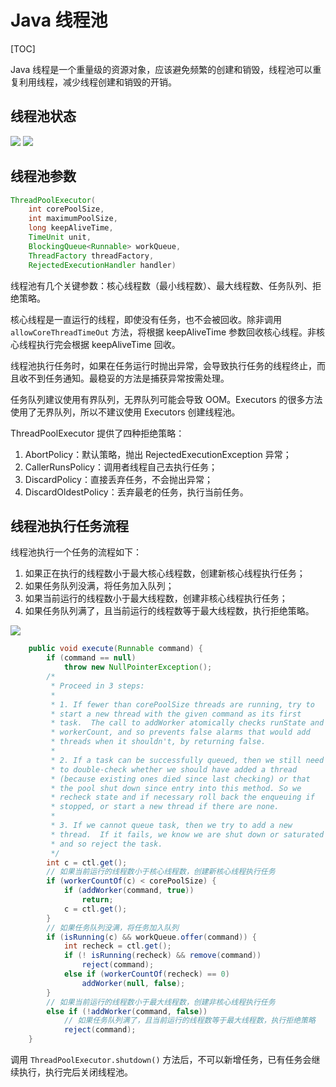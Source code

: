 # Java 线程池

[TOC]

Java 线程是一个重量级的资源对象，应该避免频繁的创建和销毁，线程池可以重复利用线程，减少线程创建和销毁的开销。

## 线程池状态

![](https://p0.meituan.net/travelcube/62853fa44bfa47d63143babe3b5a4c6e82532.png)
![](https://p0.meituan.net/travelcube/582d1606d57ff99aa0e5f8fc59c7819329028.png)

## 线程池参数

```java
ThreadPoolExecutor(
    int corePoolSize,
    int maximumPoolSize,
    long keepAliveTime,
    TimeUnit unit,
    BlockingQueue<Runnable> workQueue,
    ThreadFactory threadFactory,
    RejectedExecutionHandler handler)
```

线程池有几个关键参数：核心线程数（最小线程数）、最大线程数、任务队列、拒绝策略。

核心线程是一直运行的线程，即使没有任务，也不会被回收。除非调用 `allowCoreThreadTimeOut` 方法，将根据 keepAliveTime 参数回收核心线程。非核心线程执行完会根据 keepAliveTime 回收。

线程池执行任务时，如果在任务运行时抛出异常，会导致执行任务的线程终止，而且收不到任务通知。最稳妥的方法是捕获异常按需处理。

任务队列建议使用有界队列，无界队列可能会导致 OOM。Executors 的很多方法使用了无界队列，所以不建议使用 Executors 创建线程池。

ThreadPoolExecutor 提供了四种拒绝策略：
1. AbortPolicy：默认策略，抛出 RejectedExecutionException 异常；
2. CallerRunsPolicy：调用者线程自己去执行任务；
3. DiscardPolicy：直接丢弃任务，不会抛出异常；
4. DiscardOldestPolicy：丢弃最老的任务，执行当前任务。

## 线程池执行任务流程

线程池执行一个任务的流程如下：

1. 如果正在执行的线程数小于最大核心线程数，创建新核心线程执行任务；
2. 如果任务队列没满，将任务加入队列；
3. 如果当前运行的线程数小于最大线程数，创建非核心线程执行任务；
4. 如果任务队列满了，且当前运行的线程数等于最大线程数，执行拒绝策略。

![](https://p0.meituan.net/travelcube/31bad766983e212431077ca8da92762050214.png)

```java
    public void execute(Runnable command) {
        if (command == null)
            throw new NullPointerException();
        /*
         * Proceed in 3 steps:
         *
         * 1. If fewer than corePoolSize threads are running, try to
         * start a new thread with the given command as its first
         * task.  The call to addWorker atomically checks runState and
         * workerCount, and so prevents false alarms that would add
         * threads when it shouldn't, by returning false.
         *
         * 2. If a task can be successfully queued, then we still need
         * to double-check whether we should have added a thread
         * (because existing ones died since last checking) or that
         * the pool shut down since entry into this method. So we
         * recheck state and if necessary roll back the enqueuing if
         * stopped, or start a new thread if there are none.
         *
         * 3. If we cannot queue task, then we try to add a new
         * thread.  If it fails, we know we are shut down or saturated
         * and so reject the task.
         */
        int c = ctl.get();
        // 如果当前运行的线程数小于核心线程数，创建新核心线程执行任务
        if (workerCountOf(c) < corePoolSize) {
            if (addWorker(command, true))
                return;
            c = ctl.get();
        }
        // 如果任务队列没满，将任务加入队列
        if (isRunning(c) && workQueue.offer(command)) {
            int recheck = ctl.get();
            if (! isRunning(recheck) && remove(command))
                reject(command);
            else if (workerCountOf(recheck) == 0)
                addWorker(null, false);
        }
        // 如果当前运行的线程数小于最大线程数，创建非核心线程执行任务
        else if (!addWorker(command, false))
            // 如果任务队列满了，且当前运行的线程数等于最大线程数，执行拒绝策略
            reject(command);
    }
```

调用 `ThreadPoolExecutor.shutdown()` 方法后，不可以新增任务，已有任务会继续执行，执行完后关闭线程池。